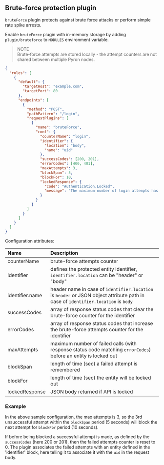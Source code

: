 ## Brute-force protection plugin

`bruteForce` plugin protects against brute force attacks or perform simple rate spike arrests.

Enable `bruteForce` plugin with in-memory storage by adding `plugin/bruteforce` to `MODULES` environment variable.

> NOTE<br/>
> Brute-force attempts are stored locally - the attempt counters are not shared between multiple Pyron nodes.

```json
{
  "rules": [
    {
      "default": {
        "targetHost": "example.com",
        "targetPort": 80
      },
      "endpoints": [
        {
          "method": "POST",
          "pathPattern": "/login",
          "requestPlugins": [
            {
              "name": "bruteForce",
              "conf": {
                "counterName": "login",
                "identifier": {
                  "location": "body",
                  "name": "uid"
                },
                "successCodes": [200, 201],
                "errorCodes": [400, 401],
                "maxAttempts": 3,
                "blockSpan": 5,
                "blockFor": 10,
                "lockedResponse": {
                  "code": "Authentication.Locked",
                  "message": "The maximum number of login attempts has been reached."
                }
              }
            }
          ]
        }
      ]
    }
  ]
}
```

Configuration attributes:

| Name            | Description                                                                                                                       |
|:----------------|:----------------------------------------------------------------------------------------------------------------------------------|
| counterName     | brute-force attempts counter                                                                                                      |
| identifier      | defines the protected entity identifier, `identifier.location` can be "header" or "body"                                          |
| identifier.name | header name in case of `identifier.location` is `header` or JSON object attribute path in case of `identifier.location` is `body` |
| successCodes    | array of response status codes that clear the brute-force counter for the identifier                                              |
| errorCodes      | array of response status codes that increase the brute-force attempts counter for the identifier                                  |
| maxAttempts     | maximum number of failed calls (with response status code matching `errorCodes`) before an entity is locked out                   |
| blockSpan       | length of time (sec) a failed attempt is remembered                                                                               |
| blockFor        | length of time (sec) the entity will be locked out                                                                                |
| lockedResponse  | JSON body returned if API is locked                                                                                               |

### Example

In the above sample configuration, the max attempts is 3, so the 3rd unsuccessful attempt within the `blockSpan` period (5 seconds) will block the next attempt for `blockFor` period (10 seconds).

If before being blocked a successful attempt is made, as defined by the `successCodes` (here 200 or 201), then the failed attempts counter is reset to 0. The plugin associates the failed attempts with an entity defined in the 'identifier' block, here telling it to associate it with the `uid` in the request body.
